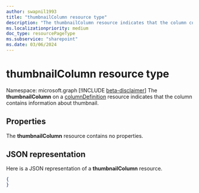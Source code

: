 ```yaml
---
author: swapnil1993
title: "thumbnailColumn resource type"
description: "The thumbnailColumn resource indicates that the column contains information about thumbnail."
ms.localizationpriority: medium
doc_type: resourcePageType
ms.subservice: "sharepoint"
ms.date: 03/06/2024
---
```

# thumbnailColumn resource type

Namespace: microsoft.graph
[!INCLUDE [beta-disclaimer](../../includes/beta-disclaimer.md)]
The **thumbnailColumn** on a [columnDefinition](columnDefinition.md) resource indicates that the column contains information about thumbnail.

## Properties

The **thumbnailColumn** resource contains no properties.

## JSON representation

Here is a JSON representation of a **thumbnailColumn** resource.
<!-- { "blockType": "resource", "@odata.type": "microsoft.graph.thumbnailColumn" } -->

```json
{
}
```

